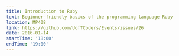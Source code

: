 ```yaml
---
title: Introduction to Ruby
text: Beginner-friendly basics of the programming language Ruby
location: MP408
link: https://github.com/UofTCoders/Events/issues/26
date: 2016-01-14
startTime: '18:00'
endTime: '19:00'
---
```

